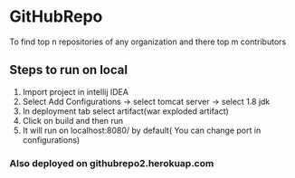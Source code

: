 # GitHubRepo

To find top n repositories of any organization and there top m contributors

## Steps to run on local
  1. Import project in intellij IDEA
  2. Select Add Configurations -> select tomcat server -> select 1.8 jdk
  3. In deployment tab select artifact(war exploded artifact)
  4. Click on build and then run
  5. It will run on localhost:8080/ by default( You can change port in configurations)
  
### Also deployed on githubrepo2.herokuap.com
